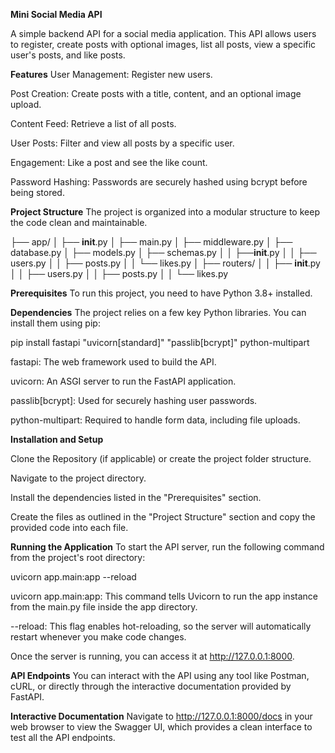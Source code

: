 **Mini Social Media API**

A simple backend API for a social media application. This API allows users to register, create posts with optional images, list all posts, view a specific user's posts, and like posts.

**Features**
User Management: Register new users.

Post Creation: Create posts with a title, content, and an optional image upload.

Content Feed: Retrieve a list of all posts.

User Posts: Filter and view all posts by a specific user.

Engagement: Like a post and see the like count.

Password Hashing: Passwords are securely hashed using bcrypt before being stored.

**Project Structure**
The project is organized into a modular structure to keep the code clean and maintainable.

├── app/
│ ├── __init__.py
│ ├── main.py
│ ├── middleware.py
│ ├── database.py
│ ├── models.py
│ ├── schemas.py
│ │ ├──__init__.py
│ │ ├── users.py
│ │ ├── posts.py
│ │ └── likes.py
│ ├── routers/
│ │ ├── __init__.py
│ │ ├── users.py
│ │ ├── posts.py
│ │ └── likes.py

**Prerequisites**
To run this project, you need to have Python 3.8+ installed.

**Dependencies**
The project relies on a few key Python libraries. You can install them using pip:

pip install fastapi "uvicorn[standard]" "passlib[bcrypt]" python-multipart

fastapi: The web framework used to build the API.

uvicorn: An ASGI server to run the FastAPI application.

passlib[bcrypt]: Used for securely hashing user passwords.

python-multipart: Required to handle form data, including file uploads.

**Installation and Setup**

Clone the Repository (if applicable) or create the project folder structure.

Navigate to the project directory.

Install the dependencies listed in the "Prerequisites" section.

Create the files as outlined in the "Project Structure" section and copy the provided code into each file.

**Running the Application**
To start the API server, run the following command from the project's root directory:

uvicorn app.main:app --reload

uvicorn app.main:app: This command tells Uvicorn to run the app instance from the main.py file inside the app directory.

--reload: This flag enables hot-reloading, so the server will automatically restart whenever you make code changes.

Once the server is running, you can access it at http://127.0.0.1:8000.

**API Endpoints**
You can interact with the API using any tool like Postman, cURL, or directly through the interactive documentation provided by FastAPI.

**Interactive Documentation**
Navigate to http://127.0.0.1:8000/docs in your web browser to view the Swagger UI, which provides a clean interface to test all the API endpoints.
